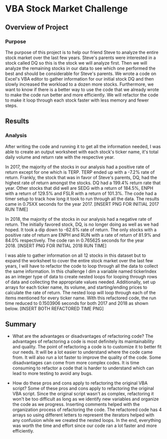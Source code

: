 # VBA Stock Market Challenge 

## Overview of Project

### Purpose
The purpose of this project is to help our friend Steve to analyze the entire stock market over the last few years. Steve's parents were interested in a stock called DQ so this is the stock we will analyze first. Then we will analyze the remaining stocks in our data to see which one performed the best and should be considerable for Steve's parents. We wrote a code on Excel's VBA editor to gather information for our initial stock DQ and then slowly increased the workload to a dozen more stocks. Furthermore, we want to know if there is a better way to use the code that we already wrote to make the code run better and more efficiently. We will refactor the code to make it loop through each stock faster with less memory and fewer steps.

## Results

### Analysis
After writing the code and running it to get all the information needed, I was able to create an output worksheet with each stock's ticker name, it's total daily volume and return rate with the respective year.


In 2017, the majority of the stocks in our analysis had a positive rate of return except for one which is TERP. TERP ended up with a -7.2% rate of return. Frankly, the stock that was in favor of Steve's parents, DQ, had the highest rate of return amongst the stocks. DQ had a 199.4% return rate that year. Other stocks that did well are SEDG with a return of 184.5%, ENPH with a return of 129.5% and FSLR with a return of 101.3%. The code had a timer setup to track how long it took to run through all the data. The results came in 0.75XX seconds for the year 2017. [INSERT PNG FOR INITIAL 2017 RUN TIME]


In 2018, the majority of the stocks in our analysis had a negative rate of return. The initially favored stock, DQ, is no longer doing as well as we had hoped. It took a dip down to -62.6% rate of return. The only stocks with a positive rate of return are ENPH and RUN with a rate of return of 81.9% and 84.0% respectively. The code ran in 0.765625 seconds for the year 2018. [INSERT PNG FOR INITIAL 2018 RUN TIME]


I was able to gather information on all 12 stocks in this dataset but to expand the worksheet to cover the entire stock market over the last few years, I will have to refactor the code to loop through all the data to collect the same information. In this challenge I dim a variable named tickerIndex as an integer type of data to create nested loops for looping through rows of data and collecting the appropriate values needed. Additionally, set up arrays for each ticker name, its volume, and starting/ending prices to calculate the rate of return. The nested loop will loop through each of the items mentioned for every ticker name. With this refactored code, the run time reduced to 0.1503906 seconds for both 2017 and 2018 as shown below.
[INSERT BOTH REFACTORED TIME PNG]


## Summary

- What are the advantages or disadvantages of refactoring code?
The advantages of refactoring a code is most definitely its maintainability and quality. The point of refactoring a code is to customize it to better fit our needs. It will be a lot easier to understand where the code came from. It will also run a lot faster to improve the quality of the code. Some disadvantages can come from more complex codes. It is time consuming to refactor a code that is harder to understand which can lead to more testing to avoid any bugs.   

- How do these pros and cons apply to refactoring the original VBA script?
Some of these pros and cons apply to refactoring the original VBA script. Since the original script wasn't as complex, refactoring it won't be too difficult as long as we identify new variables and organize the code as we progress. Inserting comments helped with the organization process of refactoring the code. The refactored code has 4 arrays so using different letters to represent the iterators helped with any confusion while we created the nested loops. In the end, everything was worth the time and effort since our code ran a lot faster and more efficiently. 
